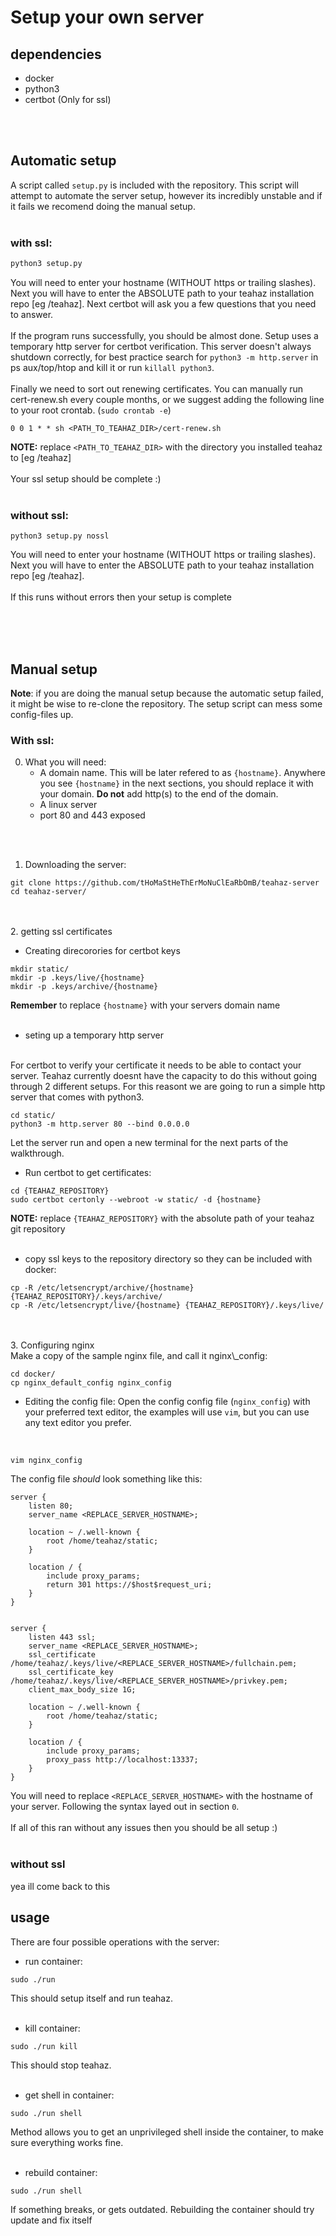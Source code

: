 Setup your own server
====================
dependencies
------------
* docker
* python3
* certbot (Only for ssl)

<br />
<br />


Automatic setup
---------------
A script called `setup.py` is included with the repository. This script will attempt to automate the server setup, however its incredibly unstable and if it fails we recomend doing the manual setup.
<br />
<br />
### with ssl:
```bash
python3 setup.py
```
You will need to enter your hostname (WITHOUT https or trailing slashes). Next you will have to enter the ABSOLUTE path to your teahaz installation repo [eg /teahaz]. Next certbot will ask you a few questions that you need to answer.
<br />
<br />
If the program runs successfully, you should be almost done. Setup uses a temporary http server for certbot verification. This server doesn't always shutdown correctly, for best practice search for `python3 -m http.server` in ps aux/top/htop and kill it or run `killall python3`.
<br />
<br />
Finally we need to sort out renewing certificates. You can manually run cert-renew.sh every couple months, or we suggest adding the following line to your root crontab. (`sudo crontab -e`)
```
0 0 1 * * sh <PATH_TO_TEAHAZ_DIR>/cert-renew.sh 
```
**NOTE:** replace `<PATH_TO_TEAHAZ_DIR>` with the directory you installed teahaz to [eg /teahaz]
<br />
<br />
Your ssl setup should be complete :)
<br />
<br />


### without ssl:
```
python3 setup.py nossl
```
You will need to enter your hostname (WITHOUT https or trailing slashes). Next you will have to enter the ABSOLUTE path to your teahaz installation repo [eg /teahaz].
<br />
<br />
If this runs without errors then your setup is complete


<br />
<br />
<br />


Manual setup
------------
**Note**: if you are doing the manual setup because the automatic setup failed, it might be wise to re-clone the repository. The setup script can mess some config-files up.

### With ssl:
0. What you will need:
    - A domain name. This will be later refered to as `{hostname}`. Anywhere you see `{hostname}` in the next sections, you should replace it with your domain. **Do not** add http(s) to the end of the domain.
    - A linux server
    - port 80 and 443 exposed
<br />
<br />


1. Downloading the server:
```
git clone https://github.com/tHoMaStHeThErMoNuClEaRbOmB/teahaz-server
cd teahaz-server/
```
<br />
<br />
2. getting ssl certificates

* Creating direcorories for certbot keys

```
mkdir static/
mkdir -p .keys/live/{hostname}
mkdir -p .keys/archive/{hostname}
```

**Remember** to replace `{hostname}` with your servers domain name
<br />
<br />
* seting up a temporary http server
<br />
For certbot to verify your certificate it needs to be able to contact your server. Teahaz currently doesnt have the capacity to do this without going through 2 different setups. For this reasont we are going to run a simple http server that comes with python3.

```
cd static/
python3 -m http.server 80 --bind 0.0.0.0
```

Let the server run and open a new terminal for the next parts of the walkthrough.
<br />
* Run certbot to get certificates:

```
cd {TEAHAZ_REPOSITORY}
sudo certbot certonly --webroot -w static/ -d {hostname}
```

**NOTE:** replace `{TEAHAZ_REPOSITORY}` with the absolute path of your teahaz git repository
<br />
<br />
* copy ssl keys to the repository directory so they can be included with docker:

```
cp -R /etc/letsencrypt/archive/{hostname} {TEAHAZ_REPOSITORY}/.keys/archive/
cp -R /etc/letsencrypt/live/{hostname} {TEAHAZ_REPOSITORY}/.keys/live/
```

<br />
<br />
3. Configuring nginx
<br />
Make a copy of the sample nginx file, and call it nginx\_config:

```
cd docker/
cp nginx_default_config nginx_config
```

* Editing the config file:
Open the config config file (`nginx_config`) with your preferred text editor, the examples will use `vim`, but you can use any text editor you prefer.
<br />

```
vim nginx_config
```

The config file *should* look something like this:

```
server {
    listen 80;
    server_name <REPLACE_SERVER_HOSTNAME>;

    location ~ /.well-known {
        root /home/teahaz/static;
    }

    location / {
        include proxy_params;
        return 301 https://$host$request_uri;
    }
}


server {
    listen 443 ssl;
    server_name <REPLACE_SERVER_HOSTNAME>;
    ssl_certificate /home/teahaz/.keys/live/<REPLACE_SERVER_HOSTNAME>/fullchain.pem;
    ssl_certificate_key /home/teahaz/.keys/live/<REPLACE_SERVER_HOSTNAME>/privkey.pem;
    client_max_body_size 1G;

    location ~ /.well-known {
        root /home/teahaz/static;
    }

    location / {
        include proxy_params;
        proxy_pass http://localhost:13337;
    }
}
```

You will need to replace `<REPLACE_SERVER_HOSTNAME>` with the hostname of your server. Following the syntax layed out in section `0`.
<br />
<br />
If all of this ran without any issues then you should be all setup :)
<br />
<br />
### without ssl
yea ill come back to this







usage
-----
There are four possible operations with the server:
<br />

* run container:
```
sudo ./run
```
This should setup itself and run teahaz.
<br />
<br />

* kill container:
```
sudo ./run kill
```
This should stop teahaz.
<br />
<br />

* get shell in container:
```
sudo ./run shell
```
Method allows you to get an unprivileged shell inside the container, to make sure everything works fine.
<br />
<br />

* rebuild container:
```
sudo ./run shell
```
If something breaks, or gets outdated. Rebuilding the container should try update and fix itself

<br />
<br />

